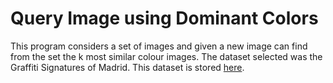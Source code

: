 # Query Image using Dominant Colors
This program considers a set of images and given a new image can find from the set the k most similar colour images. The dataset selected was the Graffiti Signatures of Madrid. This dataset is stored [here](https://www.kaggle.com/jesusjara/graffiti-signatures-of-madrid).
